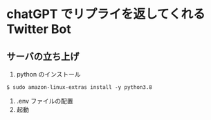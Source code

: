# chatGPT でリプライを返してくれる Twitter Bot
## サーバの立ち上げ
1. python のインストール
```
$ sudo amazon-linux-extras install -y python3.8
```
1. .env ファイルの配置
1. 起動